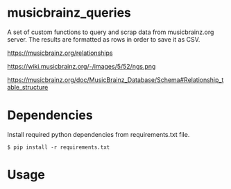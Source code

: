 # musicbrainz_queries


A set of custom functions to query and scrap data from musicbrainz.org server. The results are formatted as rows in order to save it as CSV.


https://musicbrainz.org/relationships

https://wiki.musicbrainz.org/-/images/5/52/ngs.png

https://musicbrainz.org/doc/MusicBrainz_Database/Schema#Relationship_table_structure





# Dependencies

Install required python dependencies from requirements.txt file.

    $ pip install -r requirements.txt


# Usage
